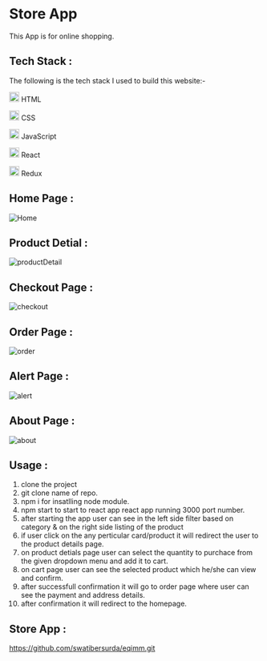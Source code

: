 # Store App

This App is for online shopping.

## Tech Stack :
The following is the tech stack I used to build this website:-

<img src="https://cdn-icons-png.flaticon.com/512/226/226269.png" width=20/> HTML

<img src="https://cdn-icons-png.flaticon.com/512/732/732190.png" width=20 /> CSS

<img src="https://cdn-icons-png.flaticon.com/512/1199/1199124.png" width=20/> JavaScript

<img src="https://encrypted-tbn0.gstatic.com/images?q=tbn:ANd9GcQDBz9g9mkTQyQZxAmOQ03R4L962dqCUdztjCSl79fYkQ&s" width=20 /> React

<img src="https://uxwing.com/wp-content/themes/uxwing/download/brands-and-social-media/redux-icon.png" width=20 /> Redux<br>



## Home Page :
![Home](https://user-images.githubusercontent.com/96100591/219877021-c47df1f9-1918-4645-85ab-e68a23a43561.PNG)

## Product Detial :
![productDetail](https://user-images.githubusercontent.com/96100591/219877119-a175f403-70dd-4075-95c4-96c719df3a47.PNG)

## Checkout Page :
![checkout](https://user-images.githubusercontent.com/96100591/219877144-c405d70d-dd16-4c96-8c48-031418b24ffc.PNG)

## Order Page : 
![order](https://user-images.githubusercontent.com/96100591/219877180-2257a318-6551-40bc-a48e-74370cc66f32.PNG)

## Alert Page :
![alert](https://user-images.githubusercontent.com/96100591/219877235-9ff8bacb-c29c-4148-a6bb-280f09d42500.PNG)

## About Page :
![about](https://user-images.githubusercontent.com/96100591/219877262-b8ac521b-c816-4166-8e9f-62e9ed471db9.PNG)


## Usage :
1. clone the project
2. git clone name of repo.
3. npm i for insatlling node module.
4. npm start to start to react app react app running 3000 port number.
5. after starting the app user can see in the left side filter based on category & on the right side listing of the product
6. if user click on the any perticular card/product it will redirect the user to the product details page.
7. on product detials page user can select the quantity to purchace from the given dropdown menu and add it to cart.
8. on cart page user can see the selected product which he/she can view and confirm.
9. after successfull confirmation it will go to order page where user can see the payment and address details.
10. after confirmation it will redirect to the homepage.


## Store App :
 https://github.com/swatibersurda/eqimm.git
